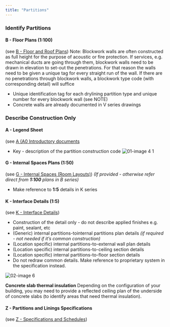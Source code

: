```yaml
---
title: "Partitions"
---
```

### Identify Partitions

#### B - Floor Plans (1:100)
(see [B - Floor and Roof Plans](content/notes/1_Documentation%20Codex/1b_Alphabet/B%20-%20Floor%20and%20Roof%20Plans.md))
Note: Blockwork walls are often constructed as full height for the purpose of acoustic or fire protection. If services, e.g. mechanical ducts are going through them, blockwork walls need to be drawn in elevation to set-out the penetrations. For that reason the walls need to be given a unique tag for every straight run of the wall. If there are no penetrations through blockwork walls, a blockwork type code (with corresponding detail) will suffice
- Unique identification tag for each drylining partition type and unique number for every blockwork wall (see NOTE)
- Concrete walls are already documented in V series drawings


### Describe Construction Only

#### A - Legend Sheet
(see [A (A0 Introductory documents](content/notes/1_Documentation%20Codex/1b_Alphabet/A%20(A0%20Introductory%20documents.md))
- Key - description of the partition construction code
![01-image 4 1](notes/1_Documentation%20Codex/1c_Building%20Components/assets/01-image%204%201.svg)

#### G - Internal Spaces Plans (1:50)
(see [G - Internal Spaces (Room Layouts)](content/notes/1_Documentation%20Codex/1b_Alphabet/G%20-%20Internal%20Spaces%20(Room%20Layouts).md))
_(If provided - otherwise refer direct from **1:100** plans in B series)_
- Make reference to **1:5** details in K series

#### K - Interface Details (1:5)
(see [K - Interface Details](content/notes/1_Documentation%20Codex/1b_Alphabet/K%20-%20Interface%20Details.md))
- Construction of the detail only - do not describe applied finishes e.g. paint, sealant, etc
- (Generic) internal partitions-tointernal partitions plan details _(if required - not needed if it’s common construction)_
- (Location specific) internal partitions-to-external wall plan details
- (Location specific) internal partitions-to-ceiling section details
- (Location specific) internal partitions-to-floor section details
- Do not redraw common details. Make reference to proprietary system in the specification instead.

![02-image 6](notes/1_Documentation%20Codex/1c_Building%20Components/assets/02-image%206.svg)


**Concrete slab thermal insulation**
Depending on the configuration of your building, you may need to provide a reflected ceiling plan of the underside of concrete slabs (to identify areas that need thermal insulation).


#### Z - Partitions and Linings Specifications
(see [Z - Specifications and Schedules](content/notes/1_Documentation%20Codex/1b_Alphabet/Z%20-%20Specifications%20and%20Schedules.md))
